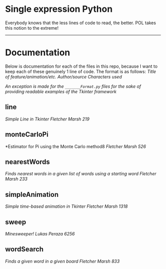 # Single expression Python
Everybody knows that the less lines of code to read, the better. POL takes this notion to the extreme!

------------------------------
# Documentation

Below is documentation for each of the files in this repo, because I want to keep each of these genuinely 1 line of code. The format is as follows:
*Title of feature/animation/etc.*
*Author/source*
*Characters used*

_An exception is made for the `_______Format.py` files for the sake of providing readable examples of the Tkinter framework_

## line
*Simple Line in Tkinter*
*Fletcher Marsh*
*219*

## monteCarloPi
*Estimator for Pi using the Monte Carlo method8
*Fletcher Marsh*
*526*

## nearestWords
*Finds nearest words in a given list of words using a starting word*
*Fletcher Marsh*
*233*

## simpleAnimation
*Simple time-based animation in Tkinter*
*Fletcher Marsh*
*1318*

## sweep
*Minesweeper!*
*Lukas Peraza*
*6256*

## wordSearch
*Finds a given word in a given board*
*Fletcher Marsh*
*833*
